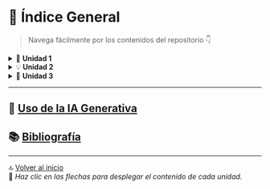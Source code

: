 # 📘 Índice General

> Navega fácilmente por los contenidos del repositorio 👇

<details>
  <summary>🧩 <strong>Unidad 1</strong></summary>

  #### 🧩 Contenidos de la Unidad
  - [📊 Algoritmos, pseudocódigo y diagramas de flujo](/unidad1/contenidosUnidad/algoritmos.md)
  - [💻 Programación por bloques](/unidad1/contenidosUnidad/bloques.md)
  - [🔢 Ejemplos de algoritmos con estructuras lineales/secuenciales](/unidad1/contenidosUnidad/estructuras-lineales.md)
  - [⚙️ Principales dificultades en la aplicación de los contenidos](/unidad1/contenidosUnidad/dificultades.md)
  - [🧠 Reflexión crítica de los aprendizajes de la unidad](/unidad1/contenidosUnidad/reflexion.md)

  #### 📂 Tareas entregadas
  - [🧾 Herramientas de algoritmos (pseudocódigo y diagramas de flujo)](/unidad1/tareas/HerramientasDigitales.pdf)
  - [🖥️ Instalación de lenguajes de programación (C, Python o Java)](/unidad1/tareas/InstalaciónLenguajes.pdf)
  - [🧮 Primer acercamiento a la construcción de algoritmos secuenciales](/unidad1/tareas/PrácticaLaboratorioN1.pdf)
  - [🔄 Del diseño del algoritmo a la construcción del programa](/unidad1/tareas/construcciónPrograma.pdf)

</details>

<details>
  <summary>💡 <strong>Unidad 2</strong></summary>

  - *(Contenidos próximamente...)*
</details>

<details>
  <summary>🚀 <strong>Unidad 3</strong></summary>

  - *(Contenidos próximamente...)*
</details>

---

## 🤖 [Uso de la IA Generativa](/unidad1/contenidosUnidad/usoIA.md)

## 📚 [Bibliografía](/bibliografía.md)

---

🔝 [Volver al inicio](#índice-general)  
🧭 *Haz clic en las flechas para desplegar el contenido de cada unidad.*

